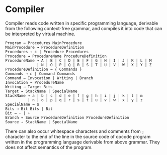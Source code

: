# Compiler
Compiler reads code written in specific programming language, derivable from the following context-free grammar, 
and compiles it into code that can be interpreted by virtual machine.

    Program → Procedures MainProcedure
    MainProcedure → ProcedureDefinition
    Procedures → ε | Procedure Procedures
    Procedure → ProcedureName ProcedureDefinition
    ProcedureName → A | B | C | D | E | F | G | H | I | J | K | L | M
                  | N | O | P | Q | R | S | T | U | V | W | X | Y | Z
    ProcedureDefinition → { Commands }
    Commands → ε | Command Commands
    Command → Invocation | Writing | Branch
    Invocation → ProcedureName
    Writing → Target Bits
    Target → StackName | SpecialName
    StackName → a | b | c | d | e | f | g | h | i | j | k | l | m
              | n | o | p | q | r | s | t | u | v | w | x | y | z
    SpecialName → $
    Bits → Bit Bits | Bit
    Bit → - | +
    Branch → Source ProcedureDefinition ProcedureDefinition
    Source → StackName | SpecialName

There can also occur whitespace characters and comments from `;` character to the end of the line in the source code of
opcode program written in the programming language derivable from above grammar. They does not affect semantics of the program.